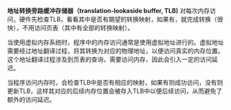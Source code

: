 **地址转换旁路缓冲存储器（translation-lookaside buffer, TLB)**
对每次内存访问，硬件先检查TLB，看看其中是否有期望的转换映射，如果有，就完成转换（很快），不用访问页表（其中有全部的转换映射）。

当使用虚拟内存系统时，程序中的内存访问通常是使用虚拟地址进行的。虚拟地址需要经过地址翻译过程，将其转换为对应的物理地址，以便访问真实的内存位置。这个地址翻译过程涉及到页表的查询，需要访问内存，因此会引入一定的访问延迟。

当程序访问内存时，会检查TLB中是否有相应的映射，如果有则成功访问，没有则更新TLB，这样其对应的后续内存位置会被存入TLB中以便后续访问，从而避免了额外的访问延迟。


